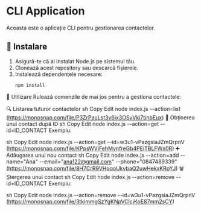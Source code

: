 # CLI Application

Aceasta este o aplicație CLI pentru gestionarea contactelor.

## 📌 Instalare

1. Asigură-te că ai instalat Node.js pe sistemul tău.
2. Clonează acest repository sau descarcă fișierele.
3. Instalează dependențele necesare:
   ```sh
   npm install
🚀 Utilizare
Rulează comenzile de mai jos pentru a gestiona contactele:

🔍 Listarea tuturor contactelor
sh
Copy
Edit
node index.js --action=list
 (https://monosnap.com/file/P3ZrPauLst3v6ix3OSvVki7tjnbEux)
🔎 Obținerea unui contact după ID
sh
Copy
Edit
node index.js --action=get --id=ID_CONTACT
Exemplu:

sh
Copy
Edit
node index.js --action=get --id=w3u1-vPazgsiaJZmQrpnV
(https://monosnap.com/file/KPpsWVjFehMynfreGb4PEiTBLFWx0R)
➕ Adăugarea unui nou contact
sh
Copy
Edit
node index.js --action=add --name="Ana" --email="ana122@gmail.com" --phone="0847489339"
(https://monosnap.com/file/8H7CrR9VHoqoUkvbaQ2uwHekxKRpYJ)
🗑️ Ștergerea unui contact
sh
Copy
Edit
node index.js --action=remove --id=ID_CONTACT 
Exemplu:

sh
Copy
Edit
node index.js --action=remove --id=w3u1-vPazgsiaJZmQrpnV
(https://monosnap.com/file/3tkimmgSzYgKNpVCIcjKoE87mm2sCY)
